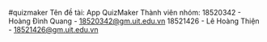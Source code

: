 #quizmaker
Tên đề tài: App QuizMaker
Thành viên nhóm:
18520342 - Hoàng Đình Quang - 18520342@gm.uit.edu.vn
18521426 - Lê Hoàng Thiện   - 18521426@gm.uit.edu.vn
